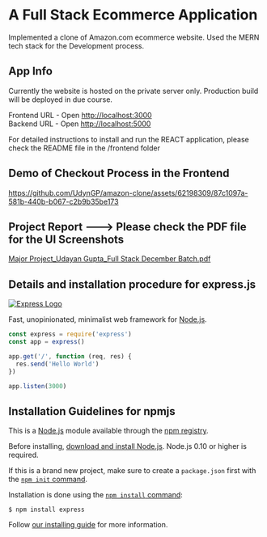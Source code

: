 # A Full Stack Ecommerce Application 
Implemented a clone of Amazon.com ecommerce website. Used the MERN tech stack for the Development process.

## App Info
Currently the website is hosted on the private server only. Production build will be deployed in due course.

Frontend URL - Open [http://localhost:3000](http://localhost:3000)  
Backend URL - Open [http://localhost:5000](http://localhost:5000)

For detailed instructions to install and run the REACT application, please check the README file in the /frontend folder

## Demo of Checkout Process in the Frontend

https://github.com/UdynGP/amazon-clone/assets/62198309/87c1097a-581b-440b-b067-c2b9b35be173

## Project Report ---> Please check the PDF file for the UI Screenshots

[Major Project_Udayan Gupta_Full Stack December Batch.pdf](https://github.com/UdynGP/amazon-clone/files/14813599/Major.Project_Udayan.Gupta_Full.Stack.December.Batch.pdf)

## Details and installation procedure for express.js

[![Express Logo](https://i.cloudup.com/zfY6lL7eFa-3000x3000.png)](http://expressjs.com/)

  Fast, unopinionated, minimalist web framework for [Node.js](http://nodejs.org).

```js
const express = require('express')
const app = express()

app.get('/', function (req, res) {
  res.send('Hello World')
})

app.listen(3000)
```

## Installation Guidelines for npmjs

This is a [Node.js](https://nodejs.org/en/) module available through the
[npm registry](https://www.npmjs.com/).

Before installing, [download and install Node.js](https://nodejs.org/en/download/).
Node.js 0.10 or higher is required.

If this is a brand new project, make sure to create a `package.json` first with
the [`npm init` command](https://docs.npmjs.com/creating-a-package-json-file).

Installation is done using the
[`npm install` command](https://docs.npmjs.com/getting-started/installing-npm-packages-locally):

```console
$ npm install express
```

Follow [our installing guide](http://expressjs.com/en/starter/installing.html)
for more information.
